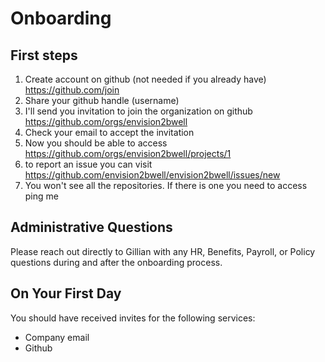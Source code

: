 # Onboarding

## First steps
1. Create account on github (not needed if you already have) https://github.com/join
2. Share your github handle (username)
3. I'll send you invitation to join the organization on github https://github.com/orgs/envision2bwell
4. Check your email to accept the invitation
5. Now you should be able to access https://github.com/orgs/envision2bwell/projects/1
6. to report an issue you can visit https://github.com/envision2bwell/envision2bwell/issues/new
7. You won't see all the repositories. If there is one you need to access ping me

## Administrative Questions
Please reach out directly to Gillian with any HR, Benefits, Payroll, or Policy questions during and after the onboarding process.

## On Your First Day
You should have received invites for the following services:

- Company email
- Github
